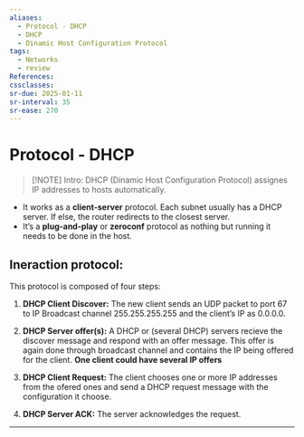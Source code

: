 ```yaml
---
aliases:
  - Protocol - DHCP
  - DHCP
  - Dinamic Host Configuration Protocol
tags:
  - Networks
  - review
References: 
cssclasses:
sr-due: 2025-01-11
sr-interval: 35
sr-ease: 270
---
```

# Protocol - DHCP

> [!NOTE] Intro: 
> DHCP (Dinamic Host Configuration Protocol) assignes IP addresses to hosts automatically. 
> 
> 

+ It works as a **client-server** protocol. Each subnet usually has a DHCP server. If else, the router redirects to the closest server.
+ It’s a **plug-and-play** or **zeroconf** protocol as nothing but running it needs to be done in the host. 

## Ineraction protocol:
This protocol is composed of four steps: 

1. **DHCP Client Discover:** 
   The new client sends an UDP packet to port 67 to IP Broadcast channel 255.255.255.255 and the client’s IP as 0.0.0.0. 
   
2. **DHCP Server offer(s):** 
   A DHCP or (several DHCP) servers recieve the discover message and respond with an offer message. 
   This offer is again done through broadcast channel and contains the IP being offered for the client. 
   **One client could have several IP offers**

3. **DHCP Client Request:** 
   The client chooses one or more IP addresses from the ofered ones and send a DHCP request message with the configuration it choose. 

4. **DHCP Server ACK:** The server acknowledges the request.

***